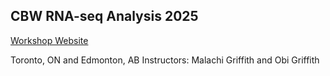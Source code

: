 ## CBW RNA-seq Analysis 2025

[Workshop Website](bioinformaticsdotca.github.io/RNA_2025)

Toronto, ON and Edmonton, AB
Instructors: Malachi Griffith and Obi Griffith
